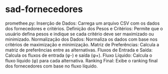 # sad-fornecedores

promethee.py:
Inserção de Dados: Carrega um arquivo CSV com os dados dos fornecedores e critérios.
Definição dos Pesos e Critérios: Permite que o usuário defina pesos e indique se cada critério deve ser maximizado ou minimizado.
Normalização dos Dados: Normaliza os dados com base nos critérios de maximização e minimização.
Matriz de Preferências: Calcula a matriz de preferências entre as alternativas.
Fluxos de Entrada e Saída: Calcula os fluxos de entrada (φ-) e saída (φ+).
Fluxo Líquido: Calcula o fluxo líquido (φ) para cada alternativa.
Ranking Final: Exibe o ranking final dos fornecedores com base no fluxo líquido.
